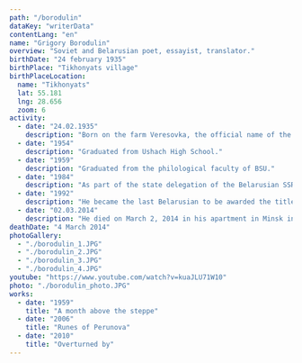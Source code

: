 ```yaml
---
path: "/borodulin"
dataKey: "writerData"
contentLang: "en"
name: "Grigory Borodulin"
overview: "Soviet and Belarusian poet, essayist, translator."
birthDate: "24 february 1935"
birthPlace: "Tikhonyats village"
birthPlaceLocation:
  name: "Tikhonyats"
  lat: 55.181
  lng: 28.656
  zoom: 6
activity:
  - date: "24.02.1935"
    description: "Born on the farm Veresovka, the official name of the farm was "Gorodok-2" (now it's the north-western outskirts of the village Tikhonyaty, Sorochinskoe village council)."
  - date: "1954"
    description: "Graduated from Ushach High School."
  - date: "1959"
    description: "Graduated from the philological faculty of BSU."
  - date: "1984"
    description: "As part of the state delegation of the Belarusian SSR, Borodulin took part in the 39th session of the UN General Assembly."
  - date: "1992"
    description: "He became the last Belarusian to be awarded the title of national poet."
  - date: "02.03.2014"
    description: "He died on March 2, 2014 in his apartment in Minsk in his 80th year of life from Parkinson's disease."
deathDate: "4 March 2014"
photoGallery:
  - "./borodulin_1.JPG"
  - "./borodulin_2.JPG"
  - "./borodulin_3.JPG"
  - "./borodulin_4.JPG"
youtube: "https://www.youtube.com/watch?v=kuaJLU71W10"
photo: "./borodulin_photo.JPG"
works:
  - date: "1959"
    title: "A month above the steppe"
  - date: "2006"
    title: "Runes of Perunova"
  - date: "2010"
    title: "Overturned by"
---
```

